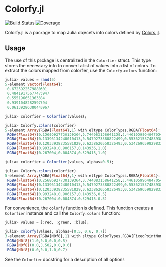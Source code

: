# Colorfy.jl

[![Build Status](https://github.com/eliascarv/Colorfy.jl/actions/workflows/CI.yml/badge.svg?branch=main)](https://github.com/eliascarv/Colorfy.jl/actions/workflows/CI.yml?query=branch%3Amain)
[![Coverage](https://codecov.io/gh/eliascarv/Colorfy.jl/branch/main/graph/badge.svg)](https://codecov.io/gh/eliascarv/Colorfy.jl)

Colorfy.jl is a package to map Julia objecets into colors defined by [Colors.jl](https://github.com/JuliaGraphics/Colors.jl).

## Usage

The use of this package is centralized in the `Colorfier` struct.
This type stores the necessary info to convert a list of values into a list of colors.
To extract the colors mapped from colorfier, use the `Colorfy.colors` function:

```julia
julia> values = rand(5)
5-element Vector{Float64}:
 0.6725922579880301
 0.48419175677473947
 0.555196651363384
 0.9391048282597594
 0.06139286380440967

julia> colorfier = Colorfier(values);

julia> Colorfy.colors(colorfier)
5-element Array{RGBA{Float64},1} with eltype ColorTypes.RGBA{Float64}:
 RGBA{Float64}(0.25686927730139364,0.744083158641258,0.4461059964847054,1.0)
 RGBA{Float64}(0.13396134240010413,0.5479273380822499,0.5536215374839386,1.0)
 RGBA{Float64}(0.12033938235581829,0.6238620558326493,0.534269659829833,1.0)
 RGBA{Float64}(0.993248,0.906157,0.143936,1.0)
 RGBA{Float64}(0.267004,0.004874,0.329415,1.0)

julia> colorfier = Colorfier(values, alphas=0.5);

julia> Colorfy.colors(colorfier)
5-element Array{RGBA{Float64},1} with eltype ColorTypes.RGBA{Float64}:
 RGBA{Float64}(0.25686927730139364,0.744083158641258,0.4461059964847054,0.5)
 RGBA{Float64}(0.13396134240010413,0.5479273380822499,0.5536215374839386,0.5)
 RGBA{Float64}(0.12033938235581829,0.6238620558326493,0.534269659829833,0.5)
 RGBA{Float64}(0.993248,0.906157,0.143936,0.5)
 RGBA{Float64}(0.267004,0.004874,0.329415,0.5)
```

For convenience, the `colorfy` function is defined. This function
creates a `Colorfier` instance and call the `Colorfy.colors` function:

```julia
julia> values = [:red, :green, :blue];

julia> colorfy(values, alphas=[0.5, 0.6, 0.7])
3-element Array{RGBA{N0f8},1} with eltype ColorTypes.RGBA{FixedPointNumbers.N0f8}:
 RGBA{N0f8}(1.0,0.0,0.0,0.5)
 RGBA{N0f8}(0.0,0.502,0.0,0.6)
 RGBA{N0f8}(0.0,0.0,1.0,0.7)
```

See the `Colorfier` docstring for a description of all options.
